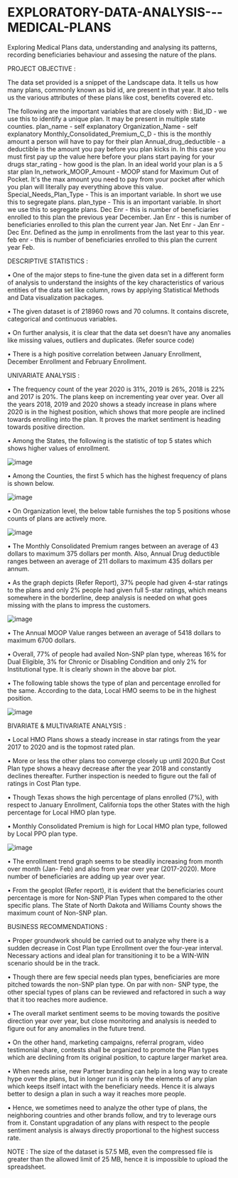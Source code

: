 # EXPLORATORY-DATA-ANALYSIS---MEDICAL-PLANS

Exploring Medical Plans data, understanding and analysing its patterns, recording beneficiaries behaviour and assesing the nature of the plans.

PROJECT OBJECTIVE :

The data set provided is a snippet of the Landscape data. It tells us how many plans, commonly known as bid id, are present in that year. It also tells us the various attributes of these plans like cost, benefits covered etc.

The following are the important variables that are closely with : 
Bid_ID  -	we use this to identify a unique plan. It may be present in multiple state counties.
plan_name - self explanatory
Organization_Name -	self explanatory
Monthly_Consolidated_Premium_C_D - this is the monthly amount a person will have to pay for their plan
Annual_drug_deductible - 	a deductible is the amount you pay before you plan kicks in. In this case you must first pay up the value here before your plans start paying for your drugs
star_rating -	how good is the plan. In an ideal world your plan is a 5 star plan
In_network_MOOP_Amount - MOOP stand for Maximum Out of Pocket. It's the max amount you need to pay from your pocket after which you plan will literally pay everything above this value.
Special_Needs_Plan_Type - This is an important variable. In short we use this to segregate plans.
plan_type -	This is an important variable. In short we use this to segregate plans.
Dec Enr -	this is number of beneficiaries enrolled to this plan the previous year December.
Jan Enr - this is number of beneficiaries enrolled to this plan the current year Jan.
Net Enr -	Jan Enr - Dec Enr. Defined as the jump in enrollments from the last year to this year.
feb enr - this is number of beneficiaries enrolled to this plan the current year Feb.

DESCRIPTIVE STATISTICS : 

•	One of the major steps to fine-tune the given data set in a different form of analysis to understand the insights of the key characteristics of various entities of the data set like column, rows by applying Statistical Methods and Data visualization packages. 

•	The given dataset is of 218960 rows and 70 columns. It contains discrete, 
 categorical and continuous variables.

•	On further analysis, it is clear that the data set doesn’t have any anomalies like 
missing values, outliers and duplicates. (Refer source code)

•	There is a high positive correlation between January Enrollment, December Enrollment and February Enrollment.

UNIVARIATE ANALYSIS :

•	The frequency count of the year 2020 is 31%, 2019 is 26%, 2018 is 22% and 2017 is 20%. The plans keep on incrementing year over year. Over all the years 2018, 2019 and 2020 shows a steady increase in plans where 2020 is in the highest position, which shows that more people are inclined towards enrolling into the plan. It proves the market sentiment is heading towards positive direction.

•	Among the States, the following is the statistic of top 5 states which shows higher values of enrollment.

![image](https://user-images.githubusercontent.com/81927278/185422430-5e5d8216-ec50-4621-a832-341eeb1b4ace.png)

•	Among the Counties, the first 5 which has the highest frequency of plans is shown below.

![image](https://user-images.githubusercontent.com/81927278/185422774-09e8fff6-5dc8-463d-bd39-958ecee6f74c.png)

•	On Organization level, the below table furnishes the top 5 positions whose counts of plans are actively more.

![image](https://user-images.githubusercontent.com/81927278/185424050-52fbc3a0-32c8-4f44-b995-0717de0ffa93.png)

•	The Monthly Consolidated Premium ranges between an average of 43 dollars to maximum 375 dollars per month. Also, Annual Drug deductible ranges between an average of 211 dollars to maximum 435 dollars per annum.

•	As the graph depicts (Refer Report), 37% people had given 4-star ratings to the plans and only 2% people had given full 5-star ratings, which means somewhere in the borderline, deep analysis is needed on what goes missing with the plans to impress the customers.

![image](https://user-images.githubusercontent.com/81927278/185424882-57358065-c875-410c-abe0-92298d73745d.png)

•	The Annual MOOP Value ranges between an average of 5418 dollars to maximum 6700 dollars. 

•	Overall, 77% of people had availed Non-SNP plan type, whereas 16% for Dual Eligible, 3% for Chronic or Disabling Condition and only 2% for Institutional type. It is clearly shown in the above bar plot.

•	The following table shows the type of plan and percentage enrolled for the same. According to the data, Local HMO seems to be in the highest position.

![image](https://user-images.githubusercontent.com/81927278/185425398-364435b5-4e52-403f-b4f1-fef61920b80e.png)

BIVARIATE & MULTIVARIATE ANALYSIS :

•	Local HMO Plans shows a steady increase in star ratings from the year 2017 to 2020 and is the topmost rated plan.

•	More or less the other plans too converge closely up until 2020.But Cost Plan type shows a heavy decrease after the year 2018 and constantly declines thereafter. Further inspection is needed to figure out the fall of ratings in Cost Plan type.

•	Though Texas shows the high percentage of plans enrolled (7%), with respect to January Enrollment, California tops the other States with the high percentage for Local HMO plan type.

•	Monthly Consolidated Premium is high for Local HMO plan type, followed by Local PPO plan type.

![image](https://user-images.githubusercontent.com/81927278/185427129-0d937132-bd97-45b2-9b65-285ee7e6da82.png)

•	The enrollment trend graph seems to be steadily increasing from month over month (Jan- Feb) and also from year over year (2017-2020). More number of beneficiaries are adding up year over year.

•	From the geoplot (Refer report), it is evident that the beneficiaries count percentage is more for Non-SNP Plan Types when compared to the other specific plans. The State of North Dakota and Williams County shows the maximum count of Non-SNP plan.

BUSINESS RECOMMENDATIONS :

•	Proper groundwork should be carried out to analyze why there is a sudden decrease in Cost Plan type Enrollment over the four-year interval. Necessary
actions and ideal plan for transitioning  it to be a WIN-WIN scenario should be in the track.

•	Though there are few special needs plan types, beneficiaries are more pitched towards the non-SNP plan type. On par with non- SNP type, the other special types of plans can be reviewed and refactored in such a way that it too reaches more audience.

•	The overall market sentiment seems to be moving towards the positive direction year over year, but close monitoring and analysis is needed to figure out for any anomalies in the future trend.


•	On the other hand, marketing campaigns, referral program, video testimonial share, contests shall be organized to promote the Plan types which are declining from its original position, to capture larger market area.

•	When needs arise, new Partner branding can help in a long way to create hype over the plans, but in longer run it is only the elements of any plan which keeps itself intact with the beneficiary needs. Hence it is always better to design a plan in such a way it reaches more people.

•	Hence, we sometimes need to analyze the other type of plans, the neighboring countries and other brands follow, and try to leverage ours from it. Constant upgradation of any plans with respect to the people sentiment analysis is always directly proportional to the highest success rate.


NOTE : The size of the dataset is 57.5 MB, even the compressed file is greater than the allowed limit of 25 MB, hence it is impossible to upload the spreadsheet.



















